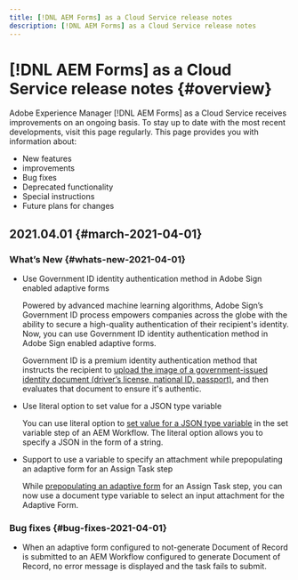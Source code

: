 ```yaml
---
title: [!DNL AEM Forms] as a Cloud Service release notes
description: [!DNL AEM Forms] as a Cloud Service release notes
---
```


# [!DNL AEM Forms] as a Cloud Service release notes {#overview}

Adobe Experience Manager [!DNL AEM Forms] as a Cloud Service receives improvements on an ongoing basis. To stay up to date with the most recent developments, visit this page regularly. This page provides you with information about:

* New features
* improvements
* Bug fixes
* Deprecated functionality
* Special instructions
* Future plans for changes

## 2021.04.01 {#march-2021-04-01}

### What’s New {#whats-new-2021-04-01}

* Use Government ID identity authentication method in Adobe Sign enabled adaptive forms

  Powered by advanced machine learning algorithms, Adobe Sign’s Government ID process empowers companies across the globe with the ability to secure a high-quality authentication of their recipient's identity. Now, you can use Government ID identity authentication method in Adobe Sign enabled adaptive forms.

  Government ID is a premium identity authentication method that instructs the recipient to [upload the image of a government-issued identity document (driver’s license, national ID, passport)](https://helpx.adobe.com/in/sign/using/adobesign-authentication-government-id.html), and then evaluates that document to ensure it's authentic.

* Use literal option to set value for a JSON type variable

  You can use literal option to [set value for a JSON type variable](variable-in-aem-workflows.md) in the set variable step of an AEM Workflow. The literal option allows you to specify a JSON in the form of a string.

* Support to use a variable to specify an attachment while prepopulating an adaptive form for an Assign Task step

  While [prepopulating an adaptive form](aem-forms-workflow-step-reference.md) for an Assign Task step, you can now use a document type variable to select an input attachment for the Adaptive Form.

### Bug fixes {#bug-fixes-2021-04-01}

* When an adaptive form configured to not-generate Document of Record is submitted to an AEM Workflow configured to generate Document of Record, no error message is displayed and the task fails to submit.  
